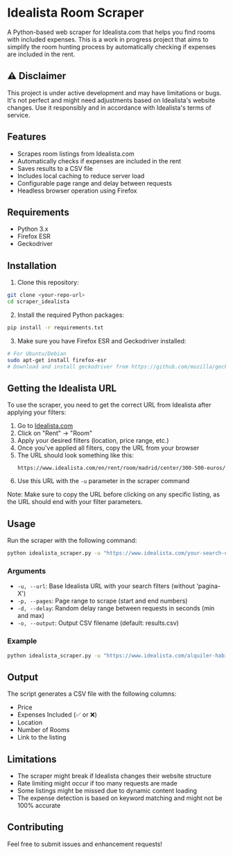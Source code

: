 # Idealista Room Scraper

A Python-based web scraper for Idealista.com that helps you find rooms with included expenses. This is a work in progress project that aims to simplify the room hunting process by automatically checking if expenses are included in the rent.

## ⚠️ Disclaimer

This project is under active development and may have limitations or bugs. It's not perfect and might need adjustments based on Idealista's website changes. Use it responsibly and in accordance with Idealista's terms of service.

## Features

- Scrapes room listings from Idealista.com
- Automatically checks if expenses are included in the rent
- Saves results to a CSV file
- Includes local caching to reduce server load
- Configurable page range and delay between requests
- Headless browser operation using Firefox

## Requirements

- Python 3.x
- Firefox ESR
- Geckodriver

## Installation

1. Clone this repository:
```bash
git clone <your-repo-url>
cd scraper_idealista
```

2. Install the required Python packages:
```bash
pip install -r requirements.txt
```

3. Make sure you have Firefox ESR and Geckodriver installed:
```bash
# For Ubuntu/Debian
sudo apt-get install firefox-esr
# Download and install geckodriver from https://github.com/mozilla/geckodriver/releases
```

## Getting the Idealista URL

To use the scraper, you need to get the correct URL from Idealista after applying your filters:

1. Go to [Idealista.com](https://www.idealista.com)
2. Click on "Rent" → "Room"
3. Apply your desired filters (location, price range, etc.)
4. Once you've applied all filters, copy the URL from your browser
5. The URL should look something like this:
   ```
   https://www.idealista.com/en/rent/room/madrid/center/300-500-euros/
   ```
6. Use this URL with the `-u` parameter in the scraper command

Note: Make sure to copy the URL before clicking on any specific listing, as the URL should end with your filter parameters.

## Usage

Run the scraper with the following command:

```bash
python idealista_scraper.py -u "https://www.idealista.com/your-search-url" -p START_PAGE END_PAGE -d MIN_DELAY MAX_DELAY -o output.csv
```

### Arguments

- `-u, --url`: Base Idealista URL with your search filters (without 'pagina-X')
- `-p, --pages`: Page range to scrape (start and end numbers)
- `-d, --delay`: Random delay range between requests in seconds (min and max)
- `-o, --output`: Output CSV filename (default: results.csv)

### Example

```bash
python idealista_scraper.py -u "https://www.idealista.com/alquiler-habitacion/madrid/" -p 1 5 -d 2 20 -o madrid_rooms.csv
```

## Output

The script generates a CSV file with the following columns:
- Price
- Expenses Included (✅ or ❌)
- Location
- Number of Rooms
- Link to the listing

## Limitations

- The scraper might break if Idealista changes their website structure
- Rate limiting might occur if too many requests are made
- Some listings might be missed due to dynamic content loading
- The expense detection is based on keyword matching and might not be 100% accurate

## Contributing

Feel free to submit issues and enhancement requests!